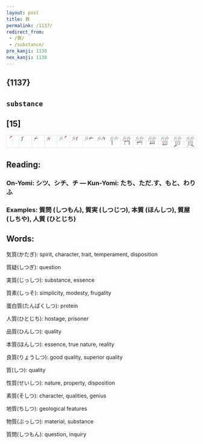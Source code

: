 ```yaml
---
layout: post
title: 質
permalink: /1137/
redirect_from:
 - /質/
 - /substance/
pre_kanji: 1136
nex_kanji: 1138
---
```


## {1137}

## `substance`

## [15]

<div class="stroke"><img src="../images/E8B3AA.png" /></div>

## Reading:

### On-Yomi: シツ、シチ、チ &mdash; Kun-Yomi: たち、ただ.す、もと、わりふ

### Examples: 質問 (しつもん), 質実 (しつじつ), 本質 (ほんしつ), 質屋 (しちや), 人質 (ひとじち)

## Words:

気質(かたぎ): spirit, character, trait, temperament, disposition

質疑(しつぎ): question

実質(じっしつ): substance, essence

質素(しっそ): simplicity, modesty, frugality

蛋白質(たんぱくしつ): protein

人質(ひとじち): hostage, prisoner

品質(ひんしつ): quality

本質(ほんしつ): essence, true nature, reality

良質(りょうしつ): good quality, superior quality

質(しつ): quality

性質(せいしつ): nature, property, disposition

素質(そしつ): character, qualities, genius

地質(ちしつ): geological features

物質(ぶっしつ): material, substance

質問(しつもん): question, inquiry
